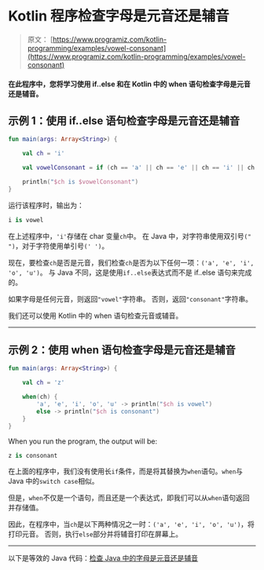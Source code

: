 # Kotlin 程序检查字母是元音还是辅音

> 原文： [https://www.programiz.com/kotlin-programming/examples/vowel-consonant](https://www.programiz.com/kotlin-programming/examples/vowel-consonant)

#### 在此程序中，您将学习使用 if..else 和在 Kotlin 中的 when 语句检查字母是元音还是辅音。

## 示例 1：使用 if..else 语句检查字母是元音还是辅音

```kt
fun main(args: Array<String>) {

    val ch = 'i'

    val vowelConsonant = if (ch == 'a' || ch == 'e' || ch == 'i' || ch == 'o' || ch == 'u') "vowel" else "consonant"

    println("$ch is $vowelConsonant")
}
```

运行该程序时，输出为：

```kt
i is vowel
```

在上述程序中，`'i'`存储在 char 变量`ch`中。 在 Java 中，对字符串使用双引号`(" ")`，对于字符使用单引号`(' ')`。

现在，要检查`ch`是否是元音，我们检查`ch`是否为以下任何一项：`('a', 'e', 'i', 'o', 'u')`。 与 Java 不同，这是使用`if..else`表达式而不是 if..else 语句来完成的。

如果字母是任何元音，则返回`"vowel"`字符串。 否则，返回`"consonant"`字符串。

我们还可以使用 Kotlin 中的 when 语句检查元音或辅音。

* * *

## 示例 2：使用 when 语句检查字母是元音还是辅音

```kt
fun main(args: Array<String>) {

    val ch = 'z'

    when(ch) {
        'a', 'e', 'i', 'o', 'u' -> println("$ch is vowel")
        else -> println("$ch is consonant")
    }
}
```

When you run the program, the output will be:

```kt
z is consonant
```

在上面的程序中，我们没有使用长`if`条件，而是将其替换为`when`语句。`when`与 Java 中的`switch case`相似。

但是，`when`不仅是一个语句，而且还是一个表达式，即我们可以从`when`语句返回并存储值。

因此，在程序中，当`ch`是以下两种情况之一时：`('a', 'e', 'i', 'o', 'u')`，将打印元音。 否则，执行`else`部分并将辅音打印在屏幕上。

* * *

以下是等效的 Java 代码：[检查 Java 中的字母是元音还是辅音](/java-programming/examples/vowel-consonant "Java Program to Check whether an alphabet is vowel or consonant ")